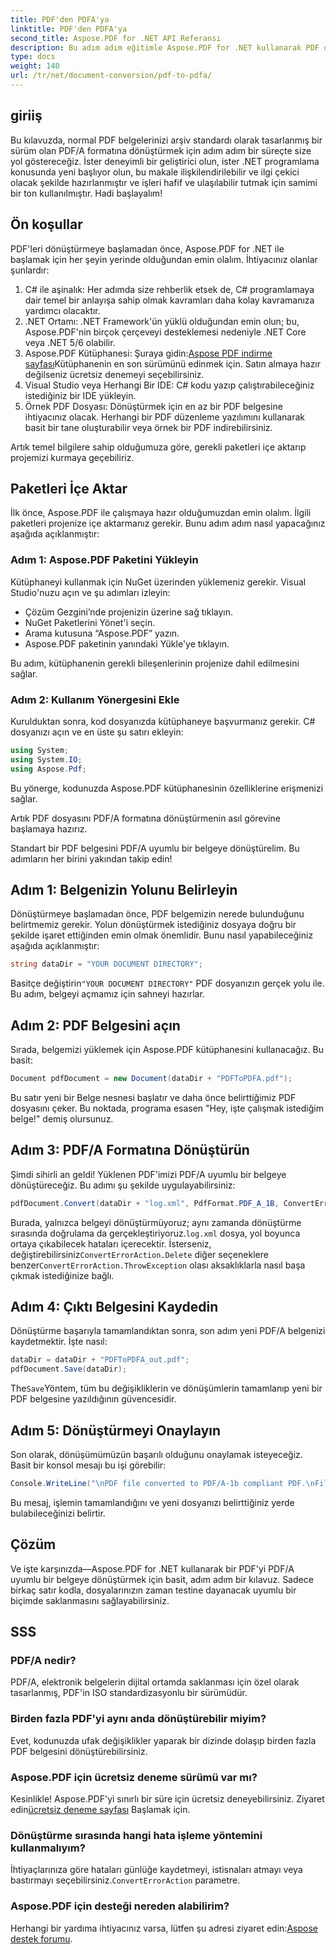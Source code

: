 ```yaml
---
title: PDF'den PDFA'ya
linktitle: PDF'den PDFA'ya
second_title: Aspose.PDF for .NET API Referansı
description: Bu adım adım eğitimle Aspose.PDF for .NET kullanarak PDF dosyalarını PDF/A formatına nasıl dönüştüreceğinizi öğrenin.
type: docs
weight: 140
url: /tr/net/document-conversion/pdf-to-pdfa/
---
```

## giriiş

Bu kılavuzda, normal PDF belgelerinizi arşiv standardı olarak tasarlanmış bir sürüm olan PDF/A formatına dönüştürmek için adım adım bir süreçte size yol göstereceğiz. İster deneyimli bir geliştirici olun, ister .NET programlama konusunda yeni başlıyor olun, bu makale ilişkilendirilebilir ve ilgi çekici olacak şekilde hazırlanmıştır ve işleri hafif ve ulaşılabilir tutmak için samimi bir ton kullanılmıştır. Hadi başlayalım!

## Ön koşullar

PDF'leri dönüştürmeye başlamadan önce, Aspose.PDF for .NET ile başlamak için her şeyin yerinde olduğundan emin olalım. İhtiyacınız olanlar şunlardır:

1. C# ile aşinalık: Her adımda size rehberlik etsek de, C# programlamaya dair temel bir anlayışa sahip olmak kavramları daha kolay kavramanıza yardımcı olacaktır.
2. .NET Ortamı: .NET Framework'ün yüklü olduğundan emin olun; bu, Aspose.PDF'nin birçok çerçeveyi desteklemesi nedeniyle .NET Core veya .NET 5/6 olabilir.
3.  Aspose.PDF Kütüphanesi: Şuraya gidin:[Aspose PDF indirme sayfası](https://releases.aspose.com/pdf/net)Kütüphanenin en son sürümünü edinmek için. Satın almaya hazır değilseniz ücretsiz denemeyi seçebilirsiniz.
4. Visual Studio veya Herhangi Bir IDE: C# kodu yazıp çalıştırabileceğiniz istediğiniz bir IDE yükleyin.
5. Örnek PDF Dosyası: Dönüştürmek için en az bir PDF belgesine ihtiyacınız olacak. Herhangi bir PDF düzenleme yazılımını kullanarak basit bir tane oluşturabilir veya örnek bir PDF indirebilirsiniz.

Artık temel bilgilere sahip olduğumuza göre, gerekli paketleri içe aktarıp projemizi kurmaya geçebiliriz.

## Paketleri İçe Aktar

İlk önce, Aspose.PDF ile çalışmaya hazır olduğumuzdan emin olalım. İlgili paketleri projenize içe aktarmanız gerekir. Bunu adım adım nasıl yapacağınız aşağıda açıklanmıştır:

### Adım 1: Aspose.PDF Paketini Yükleyin

Kütüphaneyi kullanmak için NuGet üzerinden yüklemeniz gerekir. Visual Studio'nuzu açın ve şu adımları izleyin:

- Çözüm Gezgini’nde projenizin üzerine sağ tıklayın.
- NuGet Paketlerini Yönet'i seçin.
- Arama kutusuna “Aspose.PDF” yazın.
- Aspose.PDF paketinin yanındaki Yükle'ye tıklayın.

Bu adım, kütüphanenin gerekli bileşenlerinin projenize dahil edilmesini sağlar.

### Adım 2: Kullanım Yönergesini Ekle

Kurulduktan sonra, kod dosyanızda kütüphaneye başvurmanız gerekir. C# dosyanızı açın ve en üste şu satırı ekleyin:

```csharp
using System;
using System.IO;
using Aspose.Pdf;
```

Bu yönerge, kodunuzda Aspose.PDF kütüphanesinin özelliklerine erişmenizi sağlar.

Artık PDF dosyasını PDF/A formatına dönüştürmenin asıl görevine başlamaya hazırız.

Standart bir PDF belgesini PDF/A uyumlu bir belgeye dönüştürelim. Bu adımların her birini yakından takip edin!

## Adım 1: Belgenizin Yolunu Belirleyin

Dönüştürmeye başlamadan önce, PDF belgemizin nerede bulunduğunu belirtmemiz gerekir. Yolun dönüştürmek istediğiniz dosyaya doğru bir şekilde işaret ettiğinden emin olmak önemlidir. Bunu nasıl yapabileceğiniz aşağıda açıklanmıştır:

```csharp
string dataDir = "YOUR DOCUMENT DIRECTORY";
```

 Basitçe değiştirin`"YOUR DOCUMENT DIRECTORY"` PDF dosyanızın gerçek yolu ile. Bu adım, belgeyi açmamız için sahneyi hazırlar.

## Adım 2: PDF Belgesini açın

Sırada, belgemizi yüklemek için Aspose.PDF kütüphanesini kullanacağız. Bu basit:

```csharp
Document pdfDocument = new Document(dataDir + "PDFToPDFA.pdf");
```

Bu satır yeni bir Belge nesnesi başlatır ve daha önce belirttiğimiz PDF dosyasını çeker. Bu noktada, programa esasen "Hey, işte çalışmak istediğim belge!" demiş olursunuz.

## Adım 3: PDF/A Formatına Dönüştürün

Şimdi sihirli an geldi! Yüklenen PDF'imizi PDF/A uyumlu bir belgeye dönüştüreceğiz. Bu adımı şu şekilde uygulayabilirsiniz:

```csharp
pdfDocument.Convert(dataDir + "log.xml", PdfFormat.PDF_A_1B, ConvertErrorAction.Delete);
```

 Burada, yalnızca belgeyi dönüştürmüyoruz; aynı zamanda dönüştürme sırasında doğrulama da gerçekleştiriyoruz.`log.xml` dosya, yol boyunca ortaya çıkabilecek hataları içerecektir. İsterseniz, değiştirebilirsiniz`ConvertErrorAction.Delete` diğer seçeneklere benzer`ConvertErrorAction.ThrowException` olası aksaklıklarla nasıl başa çıkmak istediğinize bağlı.

## Adım 4: Çıktı Belgesini Kaydedin

Dönüştürme başarıyla tamamlandıktan sonra, son adım yeni PDF/A belgenizi kaydetmektir. İşte nasıl:

```csharp
dataDir = dataDir + "PDFToPDFA_out.pdf";
pdfDocument.Save(dataDir);
```

 The`Save`Yöntem, tüm bu değişikliklerin ve dönüşümlerin tamamlanıp yeni bir PDF belgesine yazıldığının güvencesidir.

## Adım 5: Dönüştürmeyi Onaylayın

Son olarak, dönüşümümüzün başarılı olduğunu onaylamak isteyeceğiz. Basit bir konsol mesajı bu işi görebilir:

```csharp
Console.WriteLine("\nPDF file converted to PDF/A-1b compliant PDF.\nFile saved at " + dataDir);
```

Bu mesaj, işlemin tamamlandığını ve yeni dosyanızı belirttiğiniz yerde bulabileceğinizi belirtir.

## Çözüm

Ve işte karşınızda—Aspose.PDF for .NET kullanarak bir PDF'yi PDF/A uyumlu bir belgeye dönüştürmek için basit, adım adım bir kılavuz. Sadece birkaç satır kodla, dosyalarınızın zaman testine dayanacak uyumlu bir biçimde saklanmasını sağlayabilirsiniz.


## SSS

### PDF/A nedir?
PDF/A, elektronik belgelerin dijital ortamda saklanması için özel olarak tasarlanmış, PDF'in ISO standardizasyonlu bir sürümüdür.

### Birden fazla PDF'yi aynı anda dönüştürebilir miyim?
Evet, kodunuzda ufak değişiklikler yaparak bir dizinde dolaşıp birden fazla PDF belgesini dönüştürebilirsiniz.

### Aspose.PDF için ücretsiz deneme sürümü var mı?
Kesinlikle! Aspose.PDF'yi sınırlı bir süre için ücretsiz deneyebilirsiniz. Ziyaret edin[ücretsiz deneme sayfası](https://releases.aspose.com/) Başlamak için.

### Dönüştürme sırasında hangi hata işleme yöntemini kullanmalıyım?
 İhtiyaçlarınıza göre hataları günlüğe kaydetmeyi, istisnaları atmayı veya bastırmayı seçebilirsiniz.`ConvertErrorAction` parametre.

### Aspose.PDF için desteği nereden alabilirim?
 Herhangi bir yardıma ihtiyacınız varsa, lütfen şu adresi ziyaret edin:[Aspose destek forumu](https://forum.aspose.com/c/pdf/10).